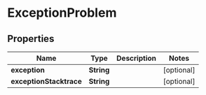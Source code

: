

# ExceptionProblem

## Properties

Name | Type | Description | Notes
------------ | ------------- | ------------- | -------------
**exception** | **String** |  |  [optional]
**exceptionStacktrace** | **String** |  |  [optional]



